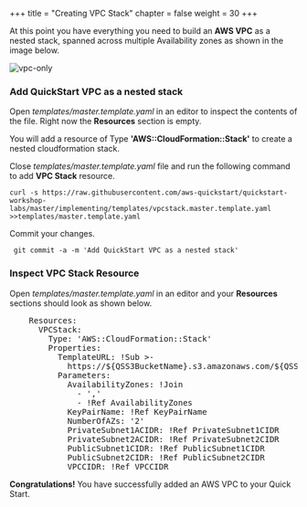 +++
title = "Creating VPC Stack"
chapter = false
weight = 30
+++

At this point you have everything you need to build an **AWS VPC** as a nested stack, spanned across multiple Availability zones as shown in the image below.

![vpc-only](/images/aws-vpc.png)

### Add QuickStart VPC as a nested stack

Open _templates/master.template.yaml_ in an editor to inspect the contents of the file. Right now the **Resources** section is empty.

You will add a resource of Type **'AWS::CloudFormation::Stack'** to create a nested cloudformation stack.

Close _templates/master.template.yaml_ file and run the following command to add **VPC Stack** resource.

```
curl -s https://raw.githubusercontent.com/aws-quickstart/quickstart-workshop-labs/master/implementing/templates/vpcstack.master.template.yaml >>templates/master.template.yaml
```

Commit your changes.

` git commit -a -m 'Add QuickStart VPC as a nested stack'`

### Inspect VPC Stack Resource

Open _templates/master.template.yaml_ in an editor and your **Resources** sections should look as shown below.

<pre>
    Resources:
      VPCStack:
        Type: 'AWS::CloudFormation::Stack'
        Properties:
          TemplateURL: !Sub >-
            https://${QSS3BucketName}.s3.amazonaws.com/${QSS3KeyPrefix}submodules/quickstart-aws-vpc/templates/aws-vpc.template
          Parameters:
            AvailabilityZones: !Join
              - ','
              - !Ref AvailabilityZones
            KeyPairName: !Ref KeyPairName
            NumberOfAZs: '2'
            PrivateSubnet1ACIDR: !Ref PrivateSubnet1CIDR
            PrivateSubnet2ACIDR: !Ref PrivateSubnet2CIDR
            PublicSubnet1CIDR: !Ref PublicSubnet1CIDR
            PublicSubnet2CIDR: !Ref PublicSubnet2CIDR
            VPCCIDR: !Ref VPCCIDR
</pre>

**Congratulations!** You have successfully added an AWS VPC to your Quick Start.



